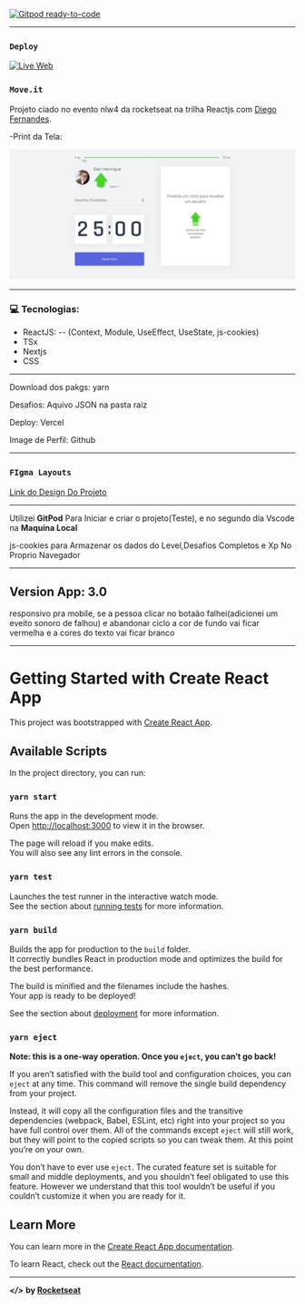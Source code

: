 [![Gitpod ready-to-code](https://img.shields.io/badge/Gitpod-ready--to--code-blue?logo=gitpod)](https://gitpod.io/#https://github.com/davifa1/nlw4)

---

### `Deploy`
[![Live Web](https://img.icons8.com/carbon-copy/2x/server.png)](https://moveitfocus.vercel.app)

### `Move.it`
   Projeto ciado no evento nlw4 da rocketseat na trilha Reactjs com [Diego Fernandes](https://github.com/diego3g).

-Print da Tela:

![](./.github/Capturadaweb.jpeg)

---

### :computer: Tecnologias:
- ReactJS:
-- (Context, Module, UseEffect, UseState, js-cookies)
- TSx
- Nextjs
- CSS

---
Download dos pakgs: yarn

Desafios: Aquivo JSON na pasta raiz

Deploy: Vercel

Image de Perfil: Github

---

### `FIgma Layouts`
[Link do Design Do Projeto](https://www.figma.com/file/ge20pu3ofMOKoliUyKx1Nl/Move.it-1.0/duplicate)

--- 
Utilizei **GitPod** Para Iniciar e criar o projeto(Teste), e no segundo dia Vscode na **Maquina Local**

js-cookies para Armazenar os dados do Level,Desafios Completos e Xp No Proprio Navegador

---
## Version App: 3.0

responsivo pra mobile,
se a pessoa clicar no botaão falhei(adicionei um eveito sonoro de falhou) e abandonar ciclo
a cor de fundo vai ficar vermelha e a cores do texto vai ficar branco

---
# Getting Started with Create React App

This project was bootstrapped with [Create React App](https://github.com/facebook/create-react-app).

## Available Scripts

In the project directory, you can run:

### `yarn start`

Runs the app in the development mode.\
Open [http://localhost:3000](http://localhost:3000) to view it in the browser.

The page will reload if you make edits.\
You will also see any lint errors in the console.

### `yarn test`

Launches the test runner in the interactive watch mode.\
See the section about [running tests](https://facebook.github.io/create-react-app/docs/running-tests) for more information.

### `yarn build`

Builds the app for production to the `build` folder.\
It correctly bundles React in production mode and optimizes the build for the best performance.

The build is minified and the filenames include the hashes.\
Your app is ready to be deployed!

See the section about [deployment](https://facebook.github.io/create-react-app/docs/deployment) for more information.

### `yarn eject`

**Note: this is a one-way operation. Once you `eject`, you can’t go back!**

If you aren’t satisfied with the build tool and configuration choices, you can `eject` at any time. This command will remove the single build dependency from your project.

Instead, it will copy all the configuration files and the transitive dependencies (webpack, Babel, ESLint, etc) right into your project so you have full control over them. All of the commands except `eject` will still work, but they will point to the copied scripts so you can tweak them. At this point you’re on your own.

You don’t have to ever use `eject`. The curated feature set is suitable for small and middle deployments, and you shouldn’t feel obligated to use this feature. However we understand that this tool wouldn’t be useful if you couldn’t customize it when you are ready for it.

## Learn More

You can learn more in the [Create React App documentation](https://facebook.github.io/create-react-app/docs/getting-started).

To learn React, check out the [React documentation](https://reactjs.org/).

---
***</>*** **by [Rocketseat](https://github.com/rocketseat-education)**
